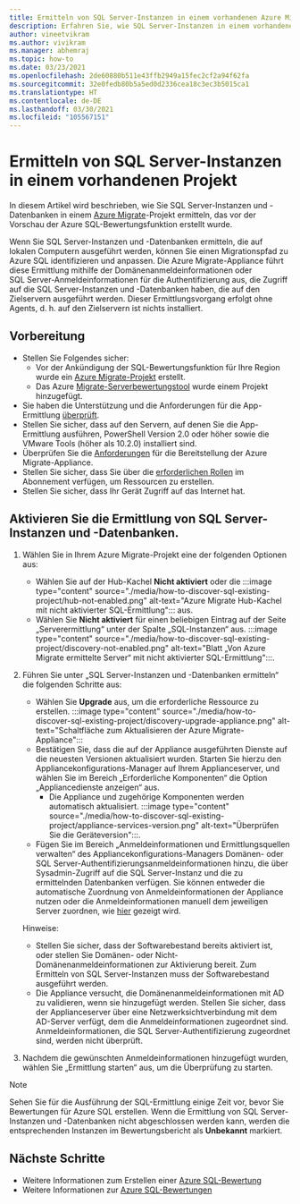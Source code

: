 ```yaml
---
title: Ermitteln von SQL Server-Instanzen in einem vorhandenen Azure Migrate-Projekt
description: Erfahren Sie, wie SQL Server-Instanzen in einem vorhandenen Azure Migrate-Projekt ermittelt werden.
author: vineetvikram
ms.author: vivikram
ms.manager: abhemraj
ms.topic: how-to
ms.date: 03/23/2021
ms.openlocfilehash: 2de60880b511e43ffb2949a15fec2cf2a94f62fa
ms.sourcegitcommit: 32e0fedb80b5a5ed0d2336cea18c3ec3b5015ca1
ms.translationtype: HT
ms.contentlocale: de-DE
ms.lasthandoff: 03/30/2021
ms.locfileid: "105567151"
---
```

# <a name="discover-sql-server-instances-in-an-existing-project"></a>Ermitteln von SQL Server-Instanzen in einem vorhandenen Projekt 

In diesem Artikel wird beschrieben, wie Sie SQL Server-Instanzen und -Datenbanken in einem [Azure Migrate](./migrate-services-overview.md)-Projekt ermitteln, das vor der Vorschau der Azure SQL-Bewertungsfunktion erstellt wurde.

Wenn Sie SQL Server-Instanzen und -Datenbanken ermitteln, die auf lokalen Computern ausgeführt werden, können Sie einen Migrationspfad zu Azure SQL identifizieren und anpassen. Die Azure Migrate-Appliance führt diese Ermittlung mithilfe der Domänenanmeldeinformationen oder SQL Server-Anmeldeinformationen für die Authentifizierung aus, die Zugriff auf die SQL Server-Instanzen und -Datenbanken haben, die auf den Zielservern ausgeführt werden. Dieser Ermittlungsvorgang erfolgt ohne Agents, d. h. auf den Zielservern ist nichts installiert.

## <a name="before-you-start"></a>Vorbereitung

- Stellen Sie Folgendes sicher:
    - Vor der Ankündigung der SQL-Bewertungsfunktion für Ihre Region wurde ein [Azure Migrate-Projekt](./create-manage-projects.md) erstellt.
    - Das Azure [Migrate-Serverbewertungstool](./how-to-assess.md) wurde einem Projekt hinzugefügt.
- Sie haben die Unterstützung und die Anforderungen für die App-Ermittlung [überprüft](./migrate-support-matrix-vmware.md#vmware-requirements).
-  Stellen Sie sicher, dass auf den Servern, auf denen Sie die App-Ermittlung ausführen, PowerShell Version 2.0 oder höher sowie die VMware Tools (höher als 10.2.0) installiert sind.
- Überprüfen Sie die [Anforderungen](./migrate-appliance.md) für die Bereitstellung der Azure Migrate-Appliance.
- Stellen Sie sicher, dass Sie über die [erforderlichen Rollen](./create-manage-projects.md#verify-permissions) im Abonnement verfügen, um Ressourcen zu erstellen.
- Stellen Sie sicher, dass Ihr Gerät Zugriff auf das Internet hat.

## <a name="enable-discovery-of-sql-server-instances-and-databases"></a>Aktivieren Sie die Ermittlung von SQL Server-Instanzen und -Datenbanken.

1. Wählen Sie in Ihrem Azure Migrate-Projekt eine der folgenden Optionen aus:
    - Wählen Sie auf der Hub-Kachel **Nicht aktiviert** oder die :::image type="content" source="./media/how-to-discover-sql-existing-project/hub-not-enabled.png" alt-text="Azure Migrate Hub-Kachel mit nicht aktivierter SQL-Ermittlung"::: aus.
    - Wählen Sie **Nicht aktiviert** für einen beliebigen Eintrag auf der Seite „Serverermittlung“ unter der Spalte „SQL-Instanzen“ aus. :::image type="content" source="./media/how-to-discover-sql-existing-project/discovery-not-enabled.png" alt-text="Blatt „Von Azure Migrate ermittelte Server“ mit nicht aktivierter SQL-Ermittlung":::.
2. Führen Sie unter „SQL Server-Instanzen und -Datenbanken ermitteln“ die folgenden Schritte aus:
    - Wählen Sie **Upgrade** aus, um die erforderliche Ressource zu erstellen.
        :::image type="content" source="./media/how-to-discover-sql-existing-project/discovery-upgrade-appliance.png" alt-text="Schaltfläche zum Aktualisieren der Azure Migrate-Appliance":::
    - Bestätigen Sie, dass die auf der Appliance ausgeführten Dienste auf die neuesten Versionen aktualisiert wurden. Starten Sie hierzu den Appliancekonfigurations-Manager auf Ihrem Applianceserver, und wählen Sie im Bereich „Erforderliche Komponenten“ die Option „Appliancedienste anzeigen“ aus.
        - Die Appliance und zugehörige Komponenten werden automatisch aktualisiert. :::image type="content" source="./media/how-to-discover-sql-existing-project/appliance-services-version.png" alt-text="Überprüfen Sie die Geräteversion":::.
    - Fügen Sie im Bereich „Anmeldeinformationen und Ermittlungsquellen verwalten“ des Appliancekonfigurations-Managers Domänen- oder SQL Server-Authentifizierungsanmeldeinformationen hinzu, die über Sysadmin-Zugriff auf die SQL Server-Instanz und die zu ermittelnden Datenbanken verfügen.
    Sie können entweder die automatische Zuordnung von Anmeldeinformationen der Appliance nutzen oder die Anmeldeinformationen manuell dem jeweiligen Server zuordnen, wie [hier](./tutorial-discover-vmware.md#start-continuous-discovery) gezeigt wird.

    Hinweise:
    - Stellen Sie sicher, dass der Softwarebestand bereits aktiviert ist, oder stellen Sie Domänen- oder Nicht-Domänenanmeldeinformationen zur Aktivierung bereit. Zum Ermitteln von SQL Server-Instanzen muss der Softwarebestand ausgeführt werden.
    - Die Appliance versucht, die Domänenanmeldeinformationen mit AD zu validieren, wenn sie hinzugefügt werden. Stellen Sie sicher, dass der Applianceserver über eine Netzwerksichtverbindung mit dem AD-Server verfügt, dem die Anmeldeinformationen zugeordnet sind. Anmeldeinformationen, die SQL Server-Authentifizierung zugeordnet sind, werden nicht überprüft.

3. Nachdem die gewünschten Anmeldeinformationen hinzugefügt wurden, wählen Sie „Ermittlung starten“ aus, um die Überprüfung zu starten.

> [!Note]
>Sehen Sie für die Ausführung der SQL-Ermittlung einige Zeit vor, bevor Sie Bewertungen für Azure SQL erstellen. Wenn die Ermittlung von SQL Server-Instanzen und -Datenbanken nicht abgeschlossen werden kann, werden die entsprechenden Instanzen im Bewertungsbericht als **Unbekannt** markiert.

## <a name="next-steps"></a>Nächste Schritte

- Weitere Informationen zum Erstellen einer [Azure SQL-Bewertung](./how-to-create-azure-sql-assessment.md)
- Weitere Informationen zur [Azure SQL-Bewertungen](./concepts-azure-sql-assessment-calculation.md)